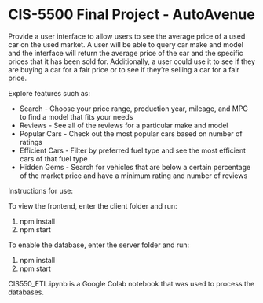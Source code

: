 <h1> CIS-5500 Final Project - AutoAvenue</h1>

Provide a user interface to allow users to see the average price of a used car on the used market. A user will be able to query car make and model and the interface will return the average price of the car and the specific prices that it has been sold for. Additionally, a user could use it to see if they are buying a car for a fair price or to see if they’re selling a car for a fair price. 

Explore features such as:
* Search - Choose your price range, production year, mileage, and MPG to find a model that fits your needs
* Reviews - See all of the reviews for a particular make and model
* Popular Cars - Check out the most popular cars based on number of ratings
* Efficient Cars - Filter by preferred fuel type and see the most efficient cars of that fuel type
* Hidden Gems - Search for vehicles that are below a certain percentage of the market price and have a minimum rating and number of reviews

Instructions for use:

To view the frontend, enter the client folder and run:

1. npm install
2. npm start

To enable the database, enter the server folder and run:

1. npm install
2. npm start

CIS550_ETL.ipynb is a Google Colab notebook that was used to process the databases. 
